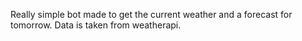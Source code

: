 Really simple bot made to get the current weather and a forecast for tomorrow. Data is taken from weatherapi.
